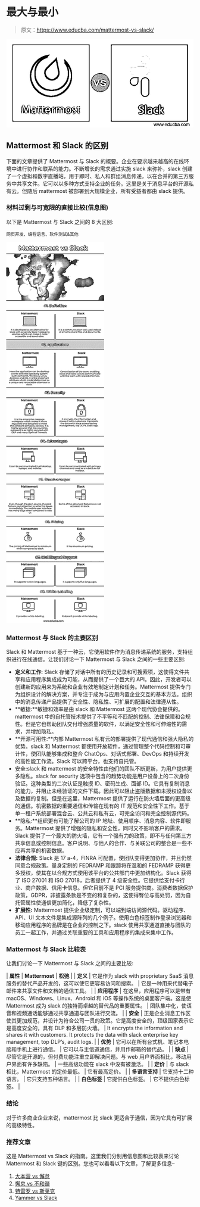 # 最大与最小

> 原文：<https://www.educba.com/mattermost-vs-slack/>

![Mattermost vs Slack](img/18e279427ead23d206913c6e48b8061f.png)



## Mattermost 和 Slack 的区别

下面的文章提供了 Mattermost 与 Slack 的概要。企业在要求越来越高的在线环境中进行协作和联系的能力。不断增长的需求通过实施 slack 来弥补，slack 创建了一个虚拟和数字直播站，用于即时、私人和群组消息传递，以在合并的第三方服务中共享文件。它可以以多种方式支持企业的任务。这里是关于消息平台的开源私有云。但随后 mattermost 被部署到大规模企业，所有受益者都由 slack 提供。

### 材料过剩与可宽限的直接比较(信息图)

以下是 Mattermost 与 Slack 之间的 8 大区别:

<small>网页开发、编程语言、软件测试&其他</small>

![Mattermost-vs-Slack-info](img/f56c124730824f80b856f5520268bd12.png)



### Mattermost 与 Slack 的主要区别

Slack 和 Mattermost 基于一种云，它使用软件作为消息传递系统的服务，支持组织进行在线通信。让我们讨论一下 Mattermost 与 Slack 之间的一些主要区别:

*   **定义和工作:** Slack 存储了对话中所有的历史记录和可搜索项，这使得文件共享和应用程序集成成为可能，从而提供了一个巨大的 API。因此，开发者可以创建新的应用来为系统和企业有效地制定计划和任务。Mattermost 提供专门为组织设计的解决方案，并专注于成为与应用内置企业交互的基本方法。组织中的消息传递产品提供了安全性、隐私性、可扩展的配置和法律遵从性。
*   **敏捷:**敏捷和效率是由 slack 和 Mattermost 这两个现代协会提供的。mattermost 中的自托管技术提供了不平等和不匹配的控制、法律保障和合规性。但是它也帮助团队交付增强质量的软件，以满足安全性和可伸缩性的需求，并增加隐私。
*   **开源可用性:**内部 Mattermost 私有云的部署提供了现代通信和强大隐私的优势。slack 和 Mattermost 都使用开放软件，通过管理整个代码控制和可审计性，使团队能够集成和整合 ChatOps、对话式部署、DevOps 和持续开发的高性能工作流。Slack 可以跨平台，也支持自托管。
*   安全:slack 和 mattermost 的安全特性由他们的团队不断更新，为用户提供更多隐私。slack for security 选项中包含的趋势功能是用户设备上的二次身份验证。这种类型的二次认证是触摸 ID、密码生成、面部 ID。它具有复制消息的能力，并阻止未经验证的文件下载。因此可以阻止盗版数据和未授权设备以及数据的复制。但是在这里，Mattermost 提供了运行在防火墙后面的更高级的通信。机密数据的重要通信和传输在现有的 IT 规范和安全性下工作。基于单一租户系统部署混合云、公共云和私有云，可完全访问和完全控制源代码。
*   **隐私:**组织更有可能了解公司的 IP 地址、使用顺序、消息内容、软件即服务。Mattermost 提供了增强的隐私和安全性，同时又不影响客户的需求。Slack 提供了一个最大的防火墙，它有一个强有力的政策，即不与任何第三方共享信息或控制信息。客户说明、与他人的合作、与关联公司的整合是一些不应再共享的机密数据。
*   **法律合规:** Slack 是 17 a-4，FINRA 可配置，使团队变得更加协作，并且仍然同意合规政策。量身定制的 FEDRAMP 和跟踪将在温和的 FEDRAMP 获得更多授权，使其在以合规方式使用该平台的公共部门中更加结构化。Slack 获得了 ISO 27001 和 ISO 27018，后者提供了 4 级安全性。它提供给支付卡行业、商户数据、信用卡信息。但它目前不是 PCI 服务提供商。消费者数据保护政策，GDPR，非披露条款是不变的和复杂的，这使得臀位与高处罚，因为自托管属性使通信更加简化，降低了复杂性。
*   **扩展性:** Mattermost 提供企业级定制，可以端到端访问源代码。驱动程序、API、UI 文本文件是集成源阵列的几个例子。使用白色标签制作登录浏览器和移动应用程序的品牌是在企业的控制之下。slack 使用共享通道直接与团队的员工一起工作，并通过关联重要的工具和应用程序的集成来集中工作。

### Mattermost 与 Slack 比较表

让我们讨论一下 Mattermost 与 Slack 之间的主要比较:

| **属性** | **Mattermost** | **松弛** |
| **定义** | 它是作为 slack with proprietary SaaS 消息服务的替代产品开发的，这可以使它更容易访问和搜索。 | 它是一种用来代替电子邮件来共享文件和文档的通信工具。 |
| **应用程序** | 在这里，应用程序可以是带有 macOS、Windows、Linux、Android 和 iOS 等操作系统的桌面客户端。这是使 Mattermost 成为 slack 的独特而卓越的替代品的重要属性。 | 团队集中化，使语音和视频通话能够通过共享通道与团队进行交流。 |
| **安全** | 正是企业消息工作区使其更加规范，并设计为符合公司一贯的政策。它是高度安全的，顶级国家表示它是高度安全的，具有 DLP 和多层防火墙。 | It encrypts the information and shares it with customers. It protects the data with slack enterprise key management, top DLP’s, audit logs. |
| **优势** | 它可以在所有台式机、笔记本电脑和手机上进行通信。 | 它可以与主信道通信，并用作邮箱的替代品。 |
| **缺点** | 尽管它是开源的，但付费功能注重立即解决问题。与 web 用户界面相比，移动用户界面有许多缺陷。 | 一些高级功能在 slack 中没有被激活。 |
| **定价** | 与 slack 相比，Mattermost 的定价最低。 | 它有最高定价。 |
| **多语言支持** | 它支持十二种语言。 | 它只支持五种语言。 |
| **白色标签** | 它提供白色标签。 | 它不提供白色标签。 |

### 结论

对于许多商业企业来说，mattermost 比 slack 更适合于通信，因为它具有可扩展的高级特性。

### 推荐文章

这是 Mattermost vs Slack 的指南。这里我们分别用信息图和比较表来讨论 Mattermost 和 Slack 键的区别。您也可以看看以下文章，了解更多信息–

1.  [大本营 vs 懈怠](https://www.educba.com/basecamp-vs-slack/)
2.  [懈怠 vs 不和谐](https://www.educba.com/slack-vs-discord/)
3.  [特雷罗 vs 斯莱克](https://www.educba.com/trello-vs-slack/)
4.  [Yammer vs Slack](https://www.educba.com/yammer-vs-slack/)






